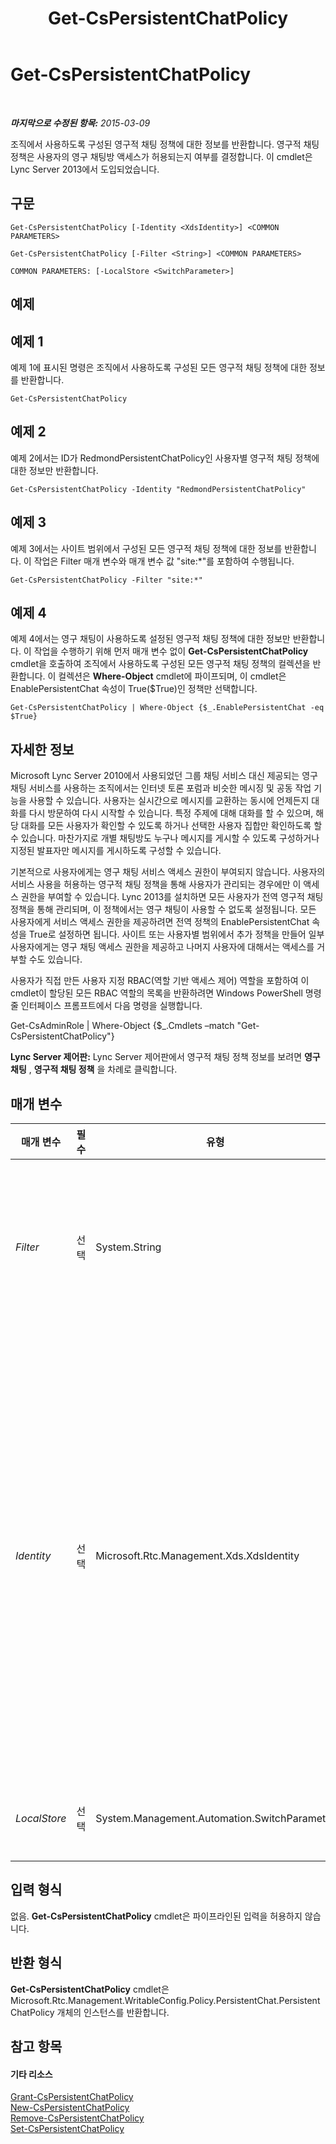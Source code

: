 ﻿---
title: Get-CsPersistentChatPolicy
TOCTitle: Get-CsPersistentChatPolicy
ms:assetid: 0f33d177-dec6-44a3-a9ef-dd39029a4ddd
ms:mtpsurl: https://technet.microsoft.com/ko-kr/library/JJ204673(v=OCS.15)
ms:contentKeyID: 49302822
ms.date: 08/10/2015
mtps_version: v=OCS.15
ms.translationtype: HT
---

# Get-CsPersistentChatPolicy

 

_**마지막으로 수정된 항목:** 2015-03-09_

조직에서 사용하도록 구성된 영구적 채팅 정책에 대한 정보를 반환합니다. 영구적 채팅 정책은 사용자의 영구 채팅방 액세스가 허용되는지 여부를 결정합니다. 이 cmdlet은 Lync Server 2013에서 도입되었습니다.

## 구문

    Get-CsPersistentChatPolicy [-Identity <XdsIdentity>] <COMMON PARAMETERS>

    Get-CsPersistentChatPolicy [-Filter <String>] <COMMON PARAMETERS>

    COMMON PARAMETERS: [-LocalStore <SwitchParameter>]

## 예제

## 예제 1

예제 1에 표시된 명령은 조직에서 사용하도록 구성된 모든 영구적 채팅 정책에 대한 정보를 반환합니다.

    Get-CsPersistentChatPolicy

## 예제 2

예제 2에서는 ID가 RedmondPersistentChatPolicy인 사용자별 영구적 채팅 정책에 대한 정보만 반환합니다.

    Get-CsPersistentChatPolicy -Identity "RedmondPersistentChatPolicy"

## 예제 3

예제 3에서는 사이트 범위에서 구성된 모든 영구적 채팅 정책에 대한 정보를 반환합니다. 이 작업은 Filter 매개 변수와 매개 변수 값 "site:\*"를 포함하여 수행됩니다.

    Get-CsPersistentChatPolicy -Filter "site:*"

## 예제 4

예제 4에서는 영구 채팅이 사용하도록 설정된 영구적 채팅 정책에 대한 정보만 반환합니다. 이 작업을 수행하기 위해 먼저 매개 변수 없이 **Get-CsPersistentChatPolicy** cmdlet을 호출하여 조직에서 사용하도록 구성된 모든 영구적 채팅 정책의 컬렉션을 반환합니다. 이 컬렉션은 **Where-Object** cmdlet에 파이프되며, 이 cmdlet은 EnablePersistentChat 속성이 True($True)인 정책만 선택합니다.

    Get-CsPersistentChatPolicy | Where-Object {$_.EnablePersistentChat -eq $True}

## 자세한 정보

Microsoft Lync Server 2010에서 사용되었던 그룹 채팅 서비스 대신 제공되는 영구 채팅 서비스를 사용하는 조직에서는 인터넷 토론 포럼과 비슷한 메시징 및 공동 작업 기능을 사용할 수 있습니다. 사용자는 실시간으로 메시지를 교환하는 동시에 언제든지 대화를 다시 방문하여 다시 시작할 수 있습니다. 특정 주제에 대해 대화를 할 수 있으며, 해당 대화를 모든 사용자가 확인할 수 있도록 하거나 선택한 사용자 집합만 확인하도록 할 수 있습니다. 마찬가지로 개별 채팅방도 누구나 메시지를 게시할 수 있도록 구성하거나 지정된 발표자만 메시지를 게시하도록 구성할 수 있습니다.

기본적으로 사용자에게는 영구 채팅 서비스 액세스 권한이 부여되지 않습니다. 사용자의 서비스 사용을 허용하는 영구적 채팅 정책을 통해 사용자가 관리되는 경우에만 이 액세스 권한을 부여할 수 있습니다. Lync 2013를 설치하면 모든 사용자가 전역 영구적 채팅 정책을 통해 관리되며, 이 정책에서는 영구 채팅이 사용할 수 없도록 설정됩니다. 모든 사용자에게 서비스 액세스 권한을 제공하려면 전역 정책의 EnablePersistentChat 속성을 True로 설정하면 됩니다. 사이트 또는 사용자별 범위에서 추가 정책을 만들어 일부 사용자에게는 영구 채팅 액세스 권한을 제공하고 나머지 사용자에 대해서는 액세스를 거부할 수도 있습니다.

사용자가 직접 만든 사용자 지정 RBAC(역할 기반 액세스 제어) 역할을 포함하여 이 cmdlet이 할당된 모든 RBAC 역할의 목록을 반환하려면 Windows PowerShell 명령줄 인터페이스 프롬프트에서 다음 명령을 실행합니다.

Get-CsAdminRole | Where-Object {$\_.Cmdlets –match "Get-CsPersistentChatPolicy"}

**Lync Server 제어판:** Lync Server 제어판에서 영구적 채팅 정책 정보를 보려면 **영구 채팅** , **영구적 채팅 정책** 을 차례로 클릭합니다.

## 매개 변수


<table>
<colgroup>
<col style="width: 25%" />
<col style="width: 25%" />
<col style="width: 25%" />
<col style="width: 25%" />
</colgroup>
<thead>
<tr class="header">
<th>매개 변수</th>
<th>필수</th>
<th>유형</th>
<th>설명</th>
</tr>
</thead>
<tbody>
<tr class="odd">
<td><p><em>Filter</em></p></td>
<td><p>선택</p></td>
<td><p>System.String</p></td>
<td><p>영구적 채팅 정책에 대해 와일드카드 검색을 수행할 수 있습니다. 예를 들어 사이트 범위에서 구성된 모든 정책을 찾으려면 다음 구문을 사용합니다.</p>
<p>-Filter &quot;site:*&quot;</p>
<p>Filter 매개 변수와 Identity 매개 변수를 같은 명령에 함께 사용할 수는 없습니다.</p></td>
</tr>
<tr class="even">
<td><p><em>Identity</em></p></td>
<td><p>선택</p></td>
<td><p>Microsoft.Rtc.Management.Xds.XdsIdentity</p></td>
<td><p>생성된 정책에 할당된 고유 ID입니다. 영구적 채팅 정책은 전역, 사이트 또는 사용자별 범위에 할당할 수 있습니다. 전역 인스턴스를 참조하려면 다음 구문을 사용합니다.</p>
<p>-Identity global</p>
<p>사이트 범위의 정책을 참조하려면 다음 구문을 사용합니다.</p>
<p>-Identity site:Redmond</p>
<p>사용자별 범위의 정책을 참조하려면 다음 구문을 사용합니다.</p>
<p>-Identity RedmondPersistentChatPolicy</p>
<p>별표(*)와 같은 와일드카드 문자는 Identity 매개 변수에 사용할 수 없습니다. 정책에 대해 와일드카드 검색을 수행하려면 Filter 매개 변수를 대신 사용합니다.</p>
<p>Identity 및 Filter 매개 변수를 둘 다 지정하지 않으면 <strong>Get-CsPersistentChatPolicy</strong> cmdlet은 조직에서 사용하도록 구성된 모든 영구적 채팅 정책에 대한 정보를 반환합니다.</p></td>
</tr>
<tr class="odd">
<td><p><em>LocalStore</em></p></td>
<td><p>선택</p></td>
<td><p>System.Management.Automation.SwitchParameter</p></td>
<td><p>중앙 관리 저장소 자체가 아니라 중앙 관리 저장소의 로컬 복제본에서 영구적 채팅 정책 데이터를 검색합니다.</p></td>
</tr>
</tbody>
</table>


## 입력 형식

없음. **Get-CsPersistentChatPolicy** cmdlet은 파이프라인된 입력을 허용하지 않습니다.

## 반환 형식

**Get-CsPersistentChatPolicy** cmdlet은 Microsoft.Rtc.Management.WritableConfig.Policy.PersistentChat.PersistentChatPolicy 개체의 인스턴스를 반환합니다.

## 참고 항목

#### 기타 리소스

[Grant-CsPersistentChatPolicy](grant-cspersistentchatpolicy.md)  
[New-CsPersistentChatPolicy](new-cspersistentchatpolicy.md)  
[Remove-CsPersistentChatPolicy](remove-cspersistentchatpolicy.md)  
[Set-CsPersistentChatPolicy](set-cspersistentchatpolicy.md)

